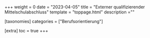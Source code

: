 +++
weight = 0
date = "2023-04-05"
title = "Externer qualifizierender Mittelschulabschluss"
template = "toppage.html"
description =""

[taxonomies]
categories = ["Berufsorientierung"]

[extra]
toc = true
+++

<script>window.location.href = "/schullebenseiten/quali/";</script>